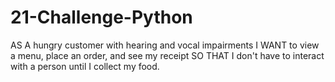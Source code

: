 # 21-Challenge-Python
AS A hungry customer with hearing and vocal impairments I WANT to view a menu, place an order, and see my receipt SO THAT I don't have to interact with a person until I collect my food.
